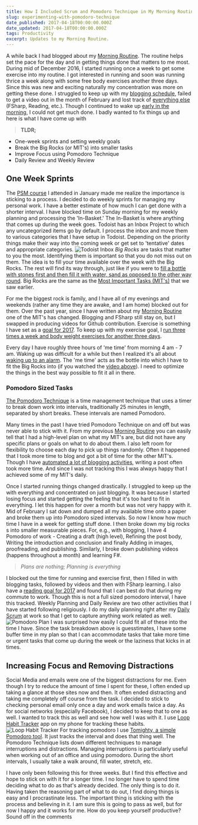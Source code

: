 ```yaml
---
title: How I Included Scrum and Pomodoro Technique in My Morning Routine
slug: experimenting-with-pomodoro-technique
date_published: 2017-04-18T00:00:00.000Z
date_updated: 2017-04-18T00:00:00.000Z
tags: Productivity
excerpt: Updates to my Morning Routine.
---
```


A while back I had blogged about my [Morning Routine](__GHOST_URL__/blog/morning-routine/). The routine helps set the pace for the day and in getting things done that matters to me most. During mid of December 2016, I started running once a week to get some exercise into my routine. I got interested in running and soon was running thrice a week along with some free body exercises another three days. Since this was new and exciting naturally my concentration was more on getting these done. I struggled to keep up with my [blogging schedule](__GHOST_URL__/blog/maintaining-a-blogging-schedule/), failed to get a video out in the month of February and lost track of [everything else](__GHOST_URL__/blog/2016-recap/) (FSharp, Reading, etc.). Though I continued to wake up [early in the morning](__GHOST_URL__/blog/waking-up-early-is-all-about-waking-up-to-an-alarm/), I could not get much done. I badly wanted to fix things up and here is what I have come up with

> **TLDR;**

- One-week sprints and setting weekly goals
- Break the Big Rocks (or MIT's) into smaller tasks
- Improve Focus using Pomodoro Technique
- Daily Review and Weekly Review

## One Week Sprints

The [PSM course](__GHOST_URL__/blog/psm-learnings/) I attended in January made me realize the importance is sticking to a process. I decided to do weekly sprints for managing my personal work. I have a better estimate of how much I can get done with a shorter interval. I have blocked time on Sunday morning for my weekly planning and processing the 'In-Basket.' The In-Basket is where anything that comes up during the week goes. Todoist has an Inbox Project to which any uncategorized items go by default. I process the inbox and move them to various categories that I have setup in Todoist. Depending on the priority things make their way into the coming week or get set to 'tentative' dates and appropriate categories.
![Todoist Inbox](__GHOST_URL__/content/images/pomodoro_todoist_inbox.png)
*Big Rocks* are tasks that matter to you the most. Identifying them is important so that you do not miss out on them. The idea is to fill your time available over the week with the Big Rocks. The rest will find its way through, just like if you were to [fill a bottle with stones first and then fill it with water, sand as opposed to the other way round](https://www.youtube.com/watch?v=0VNmIxkyHd8). Big Rocks are the same as the [Most Important Tasks (MIT's)](__GHOST_URL__/blog/morning-routine/) that we saw earlier.

For me the biggest rock is family, and I have all of my evenings and weekends (rather any time they are awake, and I am home) blocked out for them. Over the past year, since I have written about my [Morning Routine](__GHOST_URL__/blog/morning-routine/) one of the MIT's has changed. Blogging and FSharp still stay on, but I swapped in producing videos for Github contribution. Exercise is something I have set as a [goal for 2017](__GHOST_URL__/blog/2016-recap/). To keep up with my exercise goal, I [run three times a week and body weight exercises for another three days](__GHOST_URL__/blog/how-i-lost-13-kilos-in-one-and-half-months/).

Every day I have roughly three hours of 'me time' from morning 4 am - 7 am. Waking up was difficult for a while but then I realized it's all about [waking up to an alarm](__GHOST_URL__/blog/waking-up-early-is-all-about-waking-up-to-an-alarm/). The 'me time' acts as the bottle into which I have to fit the Big Rocks into (if you watched the [video above](https://www.youtube.com/watch?v=0VNmIxkyHd8)). I need to optimize the things in the best way possible to fit it all in there.

### Pomodoro Sized Tasks

[The Pomodoro Technique](https://en.wikipedia.org/wiki/Pomodoro_Technique) is a time management technique that uses a timer to break down work into intervals, traditionally 25 minutes in length, separated by short breaks. These intervals are named Pomodoro.

Many times in the past I have tried Pomodoro Technique on and off but was never able to stick with it. From my previous [Morning Routine](__GHOST_URL__/blog/morning-routine/) you can easily tell that I had a high-level plan on what my MIT's are, but did not have any specific plans or goals on what to do about them. I also left room for flexibility to choose each day to pick up things randomly. Often it happened that I took more time to blog and got a bit of time for the other MIT's. Though I have [automated a lot of blogging activities](https://www.youtube.com/watch?v=1YTjHWjepag), writing a post often took more time. And since I was not tracking this I was always happy that I achieved some of my MIT's daily.

Once I started running things changed drastically. I struggled to keep up the with everything and concentrated on just blogging. It was because I started losing focus and started getting the feeling that it's too hard to fit in everything. I let this happen for over a month but was not very happy with it. Mid of February I sat down and dumped all my available time onto a paper and broke them up into Pomodoro sized intervals. So now I know how much time I have in a week for getting stuff done. I then broke down my big rocks s into smaller measurable pieces. For, e.g., with blogging, I have 4 Pomodoro of work - Creating a draft (high level), Refining the post body, Writing the introduction and conclusion and finally Adding in images, proofreading, and publishing. Similarly, I broke down publishing videos (happens throughout a month) and learning F#.

> *Plans are nothing; Planning is everything*

I blocked out the time for running and exercise first, then I filled in with blogging tasks, followed by videos and then with FSharp learning. I also have a [reading goal for 2017](https://www.goodreads.com/user_challenges/8539430) and found that I can best do that during my commute to work. Though this is not a full sized pomodoro interval, I have this tracked. Weekly Planning and Daily Review are two other activities that I have started following religiously. I do my daily planning right after my [Daily Scrum](__GHOST_URL__/blog/psm-learnings/) at work so that I get to capture anything work related as well.
![Pomodoro Plan](__GHOST_URL__/content/images/pomodoro_plan.png)
I was surprised how easily I could fit all of these into the time I have. Since the task breakdown above is guesstimates, I have some buffer time in my plan so that I can accommodate tasks that take more time or urgent tasks that come up during the week or the laziness that kicks in at times.

## Increasing Focus and Removing Distractions

Social Media and emails were one of the biggest distractions for me. Even though I try to reduce the amount of time I spent for these, I often ended up taking a glance at those sites now and then. It often ended distracting and taking me completely off course from the task. I decided to stick to checking personal email only once a day and work emails twice a day. As for social networks (especially Facebook), I decided to keep that to one as well. I wanted to track this as well and see how well I was with it. I use [Loop Habit Tracker](https://play.google.com/store/apps/details?id=org.isoron.uhabits&amp;hl=en) app on my phone for tracking these habits.
![Loop Habit Tracker](__GHOST_URL__/content/images/pomodoro_habit_tracker.png)
For tracking pomodoro I use [Tomighty, a simple Pomodoro tool](__GHOST_URL__/blog/tomighty-a-pomodoro-timer/). It just tracks the interval and does that thing well. The Pomodoro Technique lists down different techniques to manage interruptions and distractions. Managing interruptions is particularly useful when working out of an office and using pomodoro. During the short intervals, I usually take a walk around, fill water, stretch, etc.

I have only been following this for three weeks. But I find this effective and hope to stick on with it for a longer time. I no longer have to spend time deciding what to do as that's already decided. The only thing is to do it. Having taken the reasoning part of what to do out, I find doing things is easy and I procrastinate less. The important thing is sticking with the process and believing in it. I am sure this is going to pass as well, but for now I happy and it works for me. How do you keep yourself productive? Sound off in the comments
